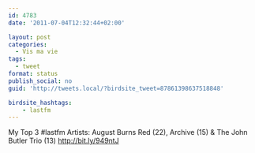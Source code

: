 ```yaml
---
id: 4783
date: '2011-07-04T12:32:44+02:00'

layout: post
categories:
  - Vis ma vie
tags:
  - tweet
format: status
publish_social: no
guid: 'http://tweets.local/?birdsite_tweet=87861398637518848'

birdsite_hashtags:
    - lastfm
---
```


My Top 3 #lastfm Artists: August Burns Red (22), Archive (15) &amp; The John Butler Trio (13) http://bit.ly/949ntJ